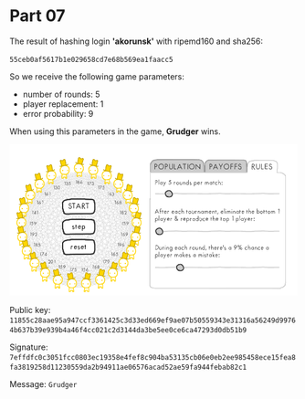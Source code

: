 # Part 07

The result of hashing login **'akorunsk'** with ripemd160 and sha256:

`55ceb0af5617b1e029658cd7e68b569ea1faacc5`


So we receive the following game parameters:
* number of rounds:  5
* player replacement:  1
* error probability:  9

When using this parameters in the game, **Grudger** wins.

![Grudger won!](pics/result.png)

Public key:
`
11855c28aae95a947ccf3361425c3d33ed669ef9ae07b50559343e31316a56249d99764b637b39e939b4a46f4cc021c2d3144da3be5ee0ce6ca47293d0db51b9
`

Signature:
`
7effdfc0c3051fcc0803ec19358e4fef8c904ba53135cb06e0eb2ee985458ece15fea8fa3819258d11230559da2b94911ae06576acad52ae59fa944febab82c1
`

Message:
`
Grudger
`

